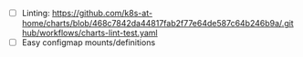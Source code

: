 - [ ] Linting: https://github.com/k8s-at-home/charts/blob/468c7842da44817fab2f77e64de587c64b246b9a/.github/workflows/charts-lint-test.yaml
- [ ] Easy configmap mounts/definitions
